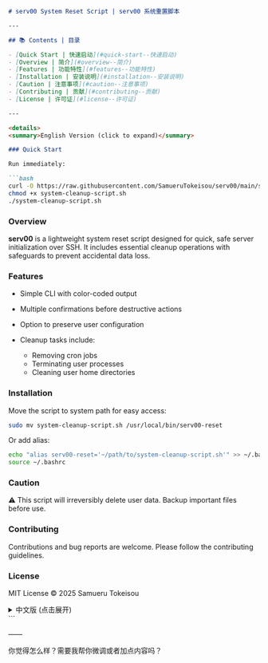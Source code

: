 
````md
# serv00 System Reset Script | serv00 系统重置脚本

---

## 📚 Contents | 目录

- [Quick Start | 快速启动](#quick-start--快速启动)  
- [Overview | 简介](#overview--简介)  
- [Features | 功能特性](#features--功能特性)  
- [Installation | 安装说明](#installation--安装说明)  
- [Caution | 注意事项](#caution--注意事项)  
- [Contributing | 贡献](#contributing--贡献)  
- [License | 许可证](#license--许可证)  

---

<details>
<summary>English Version (click to expand)</summary>

### Quick Start

Run immediately:

```bash
curl -O https://raw.githubusercontent.com/SamueruTokeisou/serv00/main/system-cleanup-script.sh
chmod +x system-cleanup-script.sh
./system-cleanup-script.sh
````

### Overview

**serv00** is a lightweight system reset script designed for quick, safe server initialization over SSH.
It includes essential cleanup operations with safeguards to prevent accidental data loss.

### Features

* Simple CLI with color-coded output
* Multiple confirmations before destructive actions
* Option to preserve user configuration
* Cleanup tasks include:

  * Removing cron jobs
  * Terminating user processes
  * Cleaning user home directories

### Installation

Move the script to system path for easy access:

```bash
sudo mv system-cleanup-script.sh /usr/local/bin/serv00-reset
```

Or add alias:

```bash
echo "alias serv00-reset='~/path/to/system-cleanup-script.sh'" >> ~/.bashrc
source ~/.bashrc
```

### Caution

⚠️ This script will irreversibly delete user data. Backup important files before use.

### Contributing

Contributions and bug reports are welcome. Please follow the contributing guidelines.

### License

MIT License © 2025 Samueru Tokeisou

</details>

<details>
<summary>中文版 (点击展开)</summary>

### 快速启动

立即运行：

```bash
curl -O https://raw.githubusercontent.com/SamueruTokeisou/serv00/main/system-cleanup-script.sh
chmod +x system-cleanup-script.sh
./system-cleanup-script.sh
```

### 简介

**serv00** 是一款轻量级系统重置脚本，专为通过 SSH 快速且安全地初始化服务器设计。
集成了基础清理操作，并内置多重确认防止误删。

### 功能特性

* 简洁的命令行界面，支持彩色输出
* 多重确认防止误删
* 支持选择性保留用户配置
* 清理内容涵盖：

  * 清空计划任务
  * 强制结束用户进程
  * 清理用户主目录

### 安装说明

将脚本移动到系统路径方便调用：

```bash
sudo mv system-cleanup-script.sh /usr/local/bin/serv00-reset
```

或者设置别名：

```bash
echo "alias serv00-reset='~/path/to/system-cleanup-script.sh'" >> ~/.bashrc
source ~/.bashrc
```

### 注意事项

⚠️ 本脚本会不可逆删除用户数据，使用前请务必备份重要文件。

### 贡献

欢迎贡献代码和报告问题，请遵守贡献规范。

### 许可证

MIT 许可证 © 2025 Tokeisou Samueru

</details>
```

——


你觉得怎么样？需要我帮你微调或者加点内容吗？
